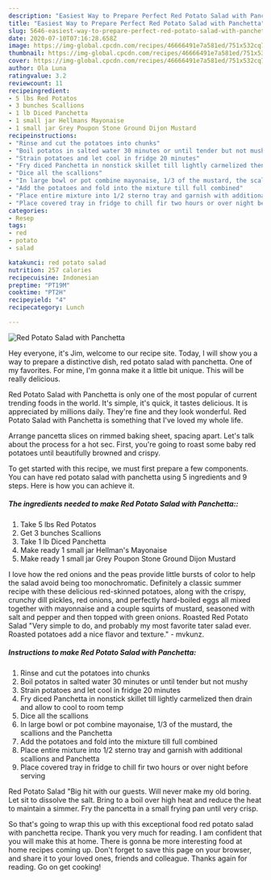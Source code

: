 ```yaml
---
description: "Easiest Way to Prepare Perfect Red Potato Salad with Panchetta"
title: "Easiest Way to Prepare Perfect Red Potato Salad with Panchetta"
slug: 5646-easiest-way-to-prepare-perfect-red-potato-salad-with-panchetta
date: 2020-07-10T07:16:28.658Z
image: https://img-global.cpcdn.com/recipes/46666491e7a581ed/751x532cq70/red-potato-salad-with-panchetta-recipe-main-photo.jpg
thumbnail: https://img-global.cpcdn.com/recipes/46666491e7a581ed/751x532cq70/red-potato-salad-with-panchetta-recipe-main-photo.jpg
cover: https://img-global.cpcdn.com/recipes/46666491e7a581ed/751x532cq70/red-potato-salad-with-panchetta-recipe-main-photo.jpg
author: Ola Luna
ratingvalue: 3.2
reviewcount: 11
recipeingredient:
- 5 lbs Red Potatos
- 3 bunches Scallions
- 1 lb Diced Panchetta
- 1 small jar Hellmans Mayonaise
- 1 small jar Grey Poupon Stone Ground Dijon Mustard
recipeinstructions:
- "Rinse and cut the potatoes into chunks"
- "Boil potatos in salted water 30 minutes or until tender but not mushy"
- "Strain potatoes and let cool in fridge 20 minutes"
- "Fry diced Panchetta in nonstick skillet till lightly carmelized then drain and allow to cool to room temp"
- "Dice all the scallions"
- "In large bowl or pot combine mayonaise, 1/3 of the mustard, the scallions and the Panchetta"
- "Add the potatoes and fold into the mixture till full combined"
- "Place entire mixture into 1/2 sterno tray and garnish with additional scallions and Panchetta"
- "Place covered tray in fridge to chill fir two hours or over night before serving"
categories:
- Resep
tags:
- red
- potato
- salad

katakunci: red potato salad
nutrition: 257 calories
recipecuisine: Indonesian
preptime: "PT19M"
cooktime: "PT2H"
recipeyield: "4"
recipecategory: Lunch

---
```



![Red Potato Salad with Panchetta](https://img-global.cpcdn.com/recipes/46666491e7a581ed/751x532cq70/red-potato-salad-with-panchetta-recipe-main-photo.jpg)

Hey everyone, it's Jim, welcome to our recipe site. Today, I will show you a way to prepare a distinctive dish, red potato salad with panchetta. One of my favorites. For mine, I'm gonna make it a little bit unique. This will be really delicious.

Red Potato Salad with Panchetta is only one of the most popular of current trending foods in the world. It's simple, it's quick, it tastes delicious. It is appreciated by millions daily. They're fine and they look wonderful. Red Potato Salad with Panchetta is something that I've loved my whole life.

Arrange pancetta slices on rimmed baking sheet, spacing apart. Let&#39;s talk about the process for a hot sec. First, you&#39;re going to roast some baby red potatoes until beautifully browned and crispy.


To get started with this recipe, we must first prepare a few components. You can have red potato salad with panchetta using 5 ingredients and 9 steps. Here is how you can achieve it.

##### The ingredients needed to make Red Potato Salad with Panchetta::

1. Take 5 lbs Red Potatos
1. Get 3 bunches Scallions
1. Take 1 lb Diced Panchetta
1. Make ready 1 small jar Hellman&#39;s Mayonaise
1. Make ready 1 small jar Grey Poupon Stone Ground Dijon Mustard


I love how the red onions and the peas provide little bursts of color to help the salad avoid being too monochromatic. Definitely a classic summer recipe with these delicious red-skinned potatoes, along with the crispy, crunchy dill pickles, red onions, and perfectly hard-boiled eggs all mixed together with mayonnaise and a couple squirts of mustard, seasoned with salt and pepper and then topped with green onions. Roasted Red Potato Salad &#34;Very simple to do, and probably my most favorite tater salad ever. Roasted potatoes add a nice flavor and texture.&#34; - mvkunz. 

##### Instructions to make Red Potato Salad with Panchetta:

1. Rinse and cut the potatoes into chunks
1. Boil potatos in salted water 30 minutes or until tender but not mushy
1. Strain potatoes and let cool in fridge 20 minutes
1. Fry diced Panchetta in nonstick skillet till lightly carmelized then drain and allow to cool to room temp
1. Dice all the scallions
1. In large bowl or pot combine mayonaise, 1/3 of the mustard, the scallions and the Panchetta
1. Add the potatoes and fold into the mixture till full combined
1. Place entire mixture into 1/2 sterno tray and garnish with additional scallions and Panchetta
1. Place covered tray in fridge to chill fir two hours or over night before serving


Red Potato Salad &#34;Big hit with our guests. Will never make my old boring. Let sit to dissolve the salt. Bring to a boil over high heat and reduce the heat to maintain a simmer. Fry the pancetta in a small frying pan until very crisp. 

So that's going to wrap this up with this exceptional food red potato salad with panchetta recipe. Thank you very much for reading. I am confident that you will make this at home. There is gonna be more interesting food at home recipes coming up. Don't forget to save this page on your browser, and share it to your loved ones, friends and colleague. Thanks again for reading. Go on get cooking!
